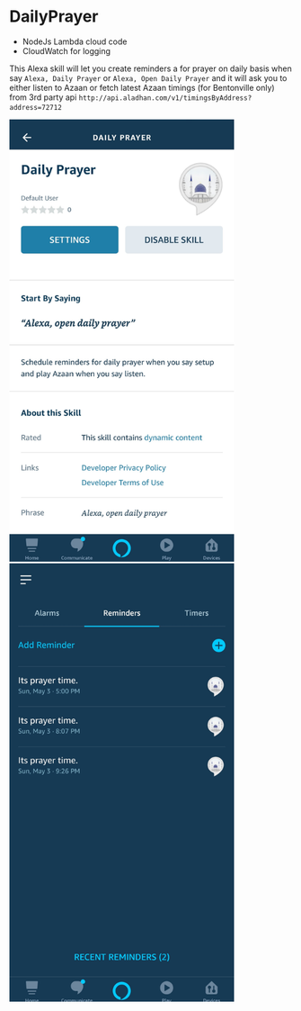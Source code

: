 # DailyPrayer

* NodeJs Lambda cloud code
* CloudWatch for logging

This Alexa skill will let you create reminders a for prayer on daily basis when say `Alexa, Daily Prayer` or `Alexa, Open Daily Prayer` and it will ask you to either listen to Azaan or fetch latest Azaan timings (for Bentonville only) from 3rd party api `http://api.aladhan.com/v1/timingsByAddress?address=72712`

<p float="left">
  <img src="https://github.com/faizan-tariq/DailyPrayer/blob/master/img1.jpg" width="400"/>
  <img src="https://github.com/faizan-tariq/DailyPrayer/blob/master/img2.jpg" width="400"/>
</p>
